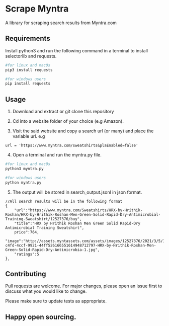 # Scrape Myntra

A library for scraping search results from Myntra.com

## Requirements

Install python3 and run the following command in a terminal to install selectorlib and requests.

```python 
#for linux and macOs
pip3 install requests

#for windows users
pip install requests
```

## Usage

1. Download and extract or git clone this repository

2. Cd into a website folder of your choice (e.g Amazon).

3. Visit the said website and copy a search url (or many) and place the variable url.
e.g 

```
url = 'https://www.myntra.com/sweatshirts&plaEnabled=false'
```

4. Open a terminal and run the myntra.py file.

```python
#for linux and macOs
python3 myntra.py

#for windows users
python myntra.py
```

5. The output will be stored in search_output.jsonl in json format.
```
//All search results will be in the following format
{
    "url":"https://www.myntra.com/Sweatshirts/HRX-by-Hrithik-Roshan/HRX-by-Hrithik-Roshan-Men-Green-Solid-Rapid-Dry-Antimicrobial-Training-Sweatshirt/12527376/buy",
    "title":"HRX by Hrithik Roshan Men Green Solid Rapid-Dry Antimicrobial Training Sweatshirt",
    price":764,
    "image":"http://assets.myntassets.com/assets/images/12527376/2021/3/5/16b13c67-c4fd-4ccf-9921-44ff526166551614948712797-HRX-by-Hrithik-Roshan-Men-Green-Solid-Rapid-Dry-Antimicrobia-1.jpg",
    "ratings":5
}, 
```

## Contributing
Pull requests are welcome. For major changes, please open an issue first to discuss what you would like to change.

Please make sure to update tests as appropriate.

## Happy open sourcing.
